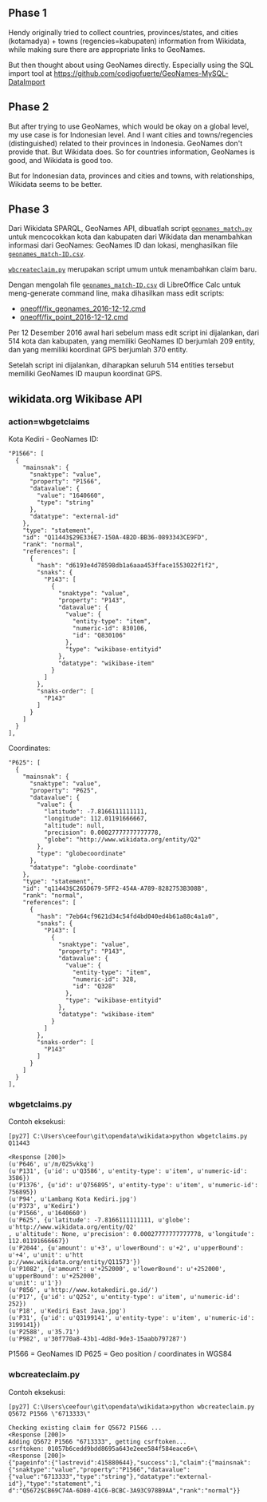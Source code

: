 ## Phase 1

Hendy originally tried to collect countries, provinces/states, and cities (kotamadya) + towns (regencies=kabupaten) information from Wikidata,
while making sure there are appropriate links to GeoNames.

But then thought about using GeoNames directly.
Especially using the SQL import tool at https://github.com/codigofuerte/GeoNames-MySQL-DataImport

## Phase 2

But after trying to use GeoNames, which would be okay on a global level, my use case is for Indonesian level.
And I want cities and towns/regencies (distinguished) related to their provinces in Indonesia. GeoNames don't provide that. But Wikidata does.
So for countries information, GeoNames is good, and Wikidata is good too.

But for Indonesian data, provinces and cities and towns, with relationships, Wikidata seems to be better.
 
## Phase 3

Dari Wikidata SPARQL, GeoNames API, dibuatlah script [`geonames_match.py`](geonames_match.py) untuk mencocokkan kota dan kabupaten dari Wikidata
dan menambahkan informasi dari GeoNames: GeoNames ID dan lokasi, menghasilkan file [`geonames_match-ID.csv`](geonames_match-ID.csv).

[`wbcreateclaim.py`](wbcreateclaim.py) merupakan script umum untuk menambahkan claim baru.

Dengan mengolah file [`geonames_match-ID.csv`](geonames_match-ID.csv) di LibreOffice Calc untuk meng-generate command line,
maka dihasilkan mass edit scripts:

* [oneoff/fix_geonames_2016-12-12.cmd](oneoff/fix_geonames_2016-12-12.cmd)
* [oneoff/fix_point_2016-12-12.cmd](oneoff/fix_point_2016-12-12.cmd) 

Per 12 Desember 2016 awal hari sebelum mass edit script ini dijalankan, dari 514 kota dan kabupaten, yang memiliki GeoNames ID
berjumlah 209 entity, dan yang memiliki koordinat GPS berjumlah 370 entity.

Setelah script ini dijalankan, diharapkan seluruh 514 entities tersebut memiliki GeoNames ID maupun koordinat GPS. 

## wikidata.org Wikibase API

### action=wbgetclaims

Kota Kediri - GeoNames ID:

    "P1566": [
      {
        "mainsnak": {
          "snaktype": "value",
          "property": "P1566",
          "datavalue": {
            "value": "1640660",
            "type": "string"
          },
          "datatype": "external-id"
        },
        "type": "statement",
        "id": "Q11443$29E336E7-150A-4B2D-BB36-0893343CE9FD",
        "rank": "normal",
        "references": [
          {
            "hash": "d6193e4d78598db1a6aaa453fface1553022f1f2",
            "snaks": {
              "P143": [
                {
                  "snaktype": "value",
                  "property": "P143",
                  "datavalue": {
                    "value": {
                      "entity-type": "item",
                      "numeric-id": 830106,
                      "id": "Q830106"
                    },
                    "type": "wikibase-entityid"
                  },
                  "datatype": "wikibase-item"
                }
              ]
            },
            "snaks-order": [
              "P143"
            ]
          }
        ]
      }
    ],

Coordinates:

    "P625": [
      {
        "mainsnak": {
          "snaktype": "value",
          "property": "P625",
          "datavalue": {
            "value": {
              "latitude": -7.8166111111111,
              "longitude": 112.01191666667,
              "altitude": null,
              "precision": 0.00027777777777778,
              "globe": "http://www.wikidata.org/entity/Q2"
            },
            "type": "globecoordinate"
          },
          "datatype": "globe-coordinate"
        },
        "type": "statement",
        "id": "q11443$C265D679-5FF2-454A-A789-8282753B308B",
        "rank": "normal",
        "references": [
          {
            "hash": "7eb64cf9621d34c54fd4bd040ed4b61a88c4a1a0",
            "snaks": {
              "P143": [
                {
                  "snaktype": "value",
                  "property": "P143",
                  "datavalue": {
                    "value": {
                      "entity-type": "item",
                      "numeric-id": 328,
                      "id": "Q328"
                    },
                    "type": "wikibase-entityid"
                  },
                  "datatype": "wikibase-item"
                }
              ]
            },
            "snaks-order": [
              "P143"
            ]
          }
        ]
      }
    ],


### wbgetclaims.py

Contoh eksekusi:

    [py27] C:\Users\ceefour\git\opendata\wikidata>python wbgetclaims.py Q11443

    <Response [200]>
    (u'P646', u'/m/025vkkq')
    (u'P131', {u'id': u'Q3586', u'entity-type': u'item', u'numeric-id': 3586})
    (u'P1376', {u'id': u'Q756895', u'entity-type': u'item', u'numeric-id': 756895})
    (u'P94', u'Lambang Kota Kediri.jpg')
    (u'P373', u'Kediri')
    (u'P1566', u'1640660')
    (u'P625', {u'latitude': -7.8166111111111, u'globe': u'http://www.wikidata.org/entity/Q2'
    , u'altitude': None, u'precision': 0.00027777777777778, u'longitude': 112.01191666667})
    (u'P2044', {u'amount': u'+3', u'lowerBound': u'+2', u'upperBound': u'+4', u'unit': u'htt
    p://www.wikidata.org/entity/Q11573'})
    (u'P1082', {u'amount': u'+252000', u'lowerBound': u'+252000', u'upperBound': u'+252000',
    u'unit': u'1'})
    (u'P856', u'http://www.kotakediri.go.id/')
    (u'P17', {u'id': u'Q252', u'entity-type': u'item', u'numeric-id': 252})
    (u'P18', u'Kediri East Java.jpg')
    (u'P31', {u'id': u'Q3199141', u'entity-type': u'item', u'numeric-id': 3199141})
    (u'P2588', u'35.71')
    (u'P982', u'30f770a8-43b1-4d8d-9de3-15aabb797287')

P1566 = GeoNames ID
P625 = Geo position / coordinates in WGS84

### wbcreateclaim.py

Contoh eksekusi:

    [py27] C:\Users\ceefour\git\opendata\wikidata>python wbcreateclaim.py Q5672 P1566 \"6713333\"

    Checking existing claim for Q5672 P1566 ...
    <Response [200]>
    Adding Q5672 P1566 "6713333", getting csrftoken...
    csrftoken: 01057b6cedd9bdd8695a643e2eee584f584eace6+\
    <Response [200]>
    {"pageinfo":{"lastrevid":415880644},"success":1,"claim":{"mainsnak":{"snaktype":"value","property":"P1566","datavalue":{"value":"6713333","type":"string"},"datatype":"external-id"},"type":"statement","i
    d":"Q5672$CB69C74A-6D80-41C6-BCBC-3A93C978B9AA","rank":"normal"}}
